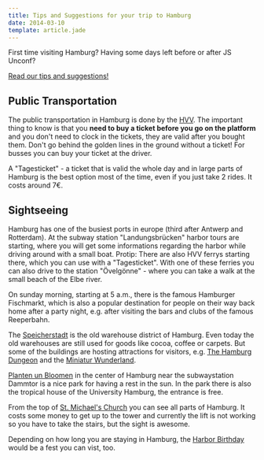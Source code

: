 ```yaml
---
title: Tips and Suggestions for your trip to Hamburg
date: 2014-03-10
template: article.jade
---
```


First time visiting Hamburg? Having some days left before or after JS Unconf?

[Read our tips and suggestions!](http://2014.jsunconf.eu/news/hamburg-sightseeing-and-tips/)


## Public Transportation

The public transportation in Hamburg is done by the [HVV](http://www.hvv.de/en/index.php). The important thing to know is that you **need to buy a ticket before you go on the platform** and you don't need to clock in the tickets, they are valid after you bought them. Don't go behind the golden lines in the ground without a ticket! For busses you can buy your ticket at the driver.

A "Tagesticket" - a ticket that is valid the whole day and in large parts of Hamburg is the best option most of the time, even if you just take 2 rides. It costs around 7€.

## Sightseeing

Hamburg has one of the busiest ports in europe (third after Antwerp and Rotterdam). At the subway station "Landungsbrücken" harbor tours are starting, where you will get some informations regarding the harbor while driving around with a small boat. Protip: There are also HVV ferrys starting there, which you can use with a "Tagesticket". With one of these ferries you can also drive to the station "Övelgönne" - where you can take a walk at the small beach of the Elbe river.

On sunday morning, starting at 5 a.m., there is the famous Hamburger Fischmarkt, which is also a popular destination for people on their way back home after a party night, e.g. after visiting the bars and clubs of the famous Reeperbahn.

The [Speicherstadt](http://en.wikipedia.org/wiki/Speicherstadt) is the old warehouse district of Hamburg. Even today the old warehouses are still used for goods like cocoa, coffee or carpets. But some of the buildings are hosting attractions for visitors, e.g. [The Hamburg Dungeon](http://en.wikipedia.org/wiki/Hamburg_Dungeon) and the [Miniatur Wunderland](http://en.wikipedia.org/wiki/Miniatur_Wunderland).

[Planten un Bloomen](http://en.wikipedia.org/wiki/Planten_un_Blomen) in the center of Hamburg near the subwaystation Dammtor is a nice park for having a rest in the sun. In the park there is also the tropical house of the University Hamburg, the entrance is free.

From the top of [St. Michael's Church](http://en.wikipedia.org/wiki/St._Michael's_Church,_Hamburg) you can see all parts of Hamburg. It costs some money to get up to the tower and currently the lift is not working so you have to take the stairs, but the sight is awesome.

Depending on how long you are staying in Hamburg, the [Harbor Birthday](http://www.hamburg.de/hafengeburtstag-english/) would be a fest you can vist, too.
